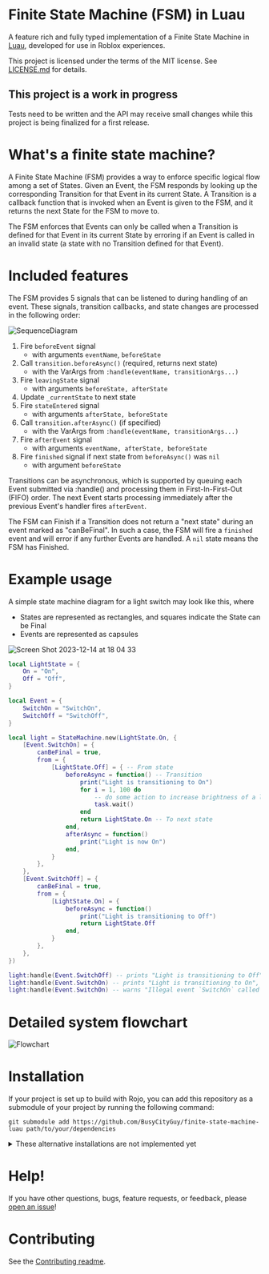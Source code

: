 # Finite State Machine (FSM) in Luau

A feature rich and fully typed implementation of a Finite State Machine in [Luau](https://luau-lang.org/), developed for use in Roblox experiences.

This project is licensed under the terms of the MIT license. See [LICENSE.md](https://github.com/busycityguy/finite-state-machine-luau/blob/main/LICENSE.md) for details.

## This project is a work in progress

Tests need to be written and the API may receive small changes while this project is being finalized for a first release.

# What's a finite state machine?

A Finite State Machine (FSM) provides a way to enforce specific logical flow among a set of States. Given an Event, the FSM responds by looking up the corresponding Transition for that Event in its current State. A Transition is a callback function that is invoked when an Event is given to the FSM, and it returns the next State for the FSM to move to.

The FSM enforces that Events can only be called when a Transition is defined for that Event in its current State
by erroring if an Event is called in an invalid state (a state with no Transition defined for that Event).

# Included features

The FSM provides 5 signals that can be listened to during handling of an event.
These signals, transition callbacks, and state changes are processed in the following order:

![SequenceDiagram](https://github.com/BusyCityGuy/finite-state-machine-luau/assets/55513323/9ace09e3-a16e-474b-83ca-aac91cd69492)

1. Fire `beforeEvent` signal
   - with arguments `eventName`, `beforeState`
1. Call `transition.beforeAsync()` (required, returns next state)
   - with the VarArgs from `:handle(eventName, transitionArgs...)`
1. Fire `leavingState` signal
   - with arguments `beforeState, afterState`
1. Update `_currentState` to next state
1. Fire `stateEntered` signal
   - with arguments `afterState, beforeState`
1. Call `transition.afterAsync()` (if specified)
   - with the VarArgs from `:handle(eventName, transitionArgs...)`
1. Fire `afterEvent` signal
   - with arguments `eventName, afterState, beforeState`
1. Fire `finished` signal if next state from `beforeAsync()` was `nil`
   - with argument `beforeState`

Transitions can be asynchronous, which is supported by queuing each Event submitted via :handle() and processing them in First-In-First-Out (FIFO) order. The next Event starts processing immediately after the previous Event's handler fires `afterEvent`.

The FSM can Finish if a Transition does not return a "next state" during an event marked as "canBeFinal".
In such a case, the FSM will fire a `finished` event and will error if any further Events are handled.
A `nil` state means the FSM has Finished.

# Example usage

A simple state machine diagram for a light switch may look like this, where

- States are represented as rectangles, and squares indicate the State can be Final
- Events are represented as capsules

![Screen Shot 2023-12-14 at 18 04 33](https://github.com/BusyCityGuy/finite-state-machine-luau/assets/55513323/3d5b2118-91ea-4427-ac2d-688fb0094d1f)

```lua
local LightState = {
	On = "On",
	Off = "Off",
}

local Event = {
	SwitchOn = "SwitchOn",
	SwitchOff = "SwitchOff",
}

local light = StateMachine.new(LightState.On, {
	[Event.SwitchOn] = {
		canBeFinal = true,
		from = {
			[LightState.Off] = { -- From state
				beforeAsync = function() -- Transition
					print("Light is transitioning to On")
					for i = 1, 100 do
						-- do some action to increase brightness of a light here
						task.wait()
					end
					return LightState.On -- To next state
				end,
				afterAsync = function()
					print("Light is now On")
				end,
			}
		},
	},
	[Event.SwitchOff] = {
		canBeFinal = true,
		from = {
			[LightState.On] = {
				beforeAsync = function()
					print("Light is transitioning to Off")
					return LightState.Off
				end,
			}
		},
	},
})

light:handle(Event.SwitchOff) -- prints "Light is transitioning to Off"
light:handle(Event.SwitchOn) -- prints "Light is transitioning to On", increases brightness over time, and then prints "Light is now On"
light:handle(Event.SwitchOn) -- warns "Illegal event `SwitchOn` called during state `On`" with a stack trace
```

# Detailed system flowchart

![Flowchart](https://github.com/BusyCityGuy/finite-state-machine-luau/assets/55513323/5b3a5c8f-fd42-4021-b3a8-6da1256644d8)

# Installation

If your project is set up to build with Rojo, you can add this repository as a submodule of your project by running the following command:

`git submodule add https://github.com/BusyCityGuy/finite-state-machine-luau path/to/your/dependencies`

<details>
<summary>These alternative installations are not implemented yet</summary>

In the future, an alternative installation method will be to download your desired release file from the [Releases](https://github.com/BusyCityGuy/latest) page.

Provided in the release will be a `.zip` file that can be extracted into your Rojo project, or you can download the `.rbxm` and drag it into Roblox Studio if you're not using Rojo.

Also in the future, this project will be published on [Wally](https://wally.run/), and could be installed into your project by adding `finite-state-machine = "busycityguy/finite-state-machine@0.0.0"` to your `wally.toml` file.

</details>

# Help!

If you have other questions, bugs, feature requests, or feedback, please [open an issue](https://github.com/BusyCityGuy/finite-state-machine-luau/issues)!

# Contributing

See the [Contributing readme](CONTRIBUTING.md).

